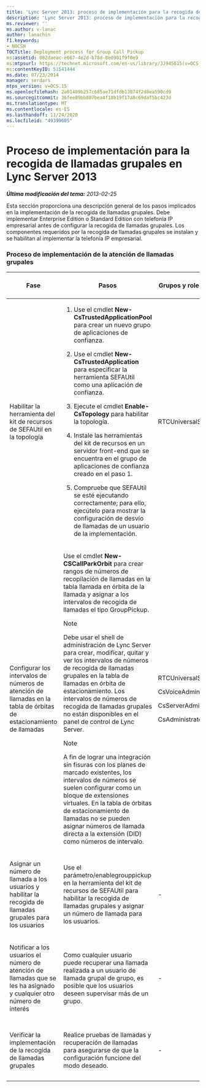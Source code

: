 ```yaml
---
title: 'Lync Server 2013: proceso de implementación para la recogida de llamadas grupales'
description: 'Lync Server 2013: proceso de implementación para la recogida de llamadas grupales.'
ms.reviewer: ''
ms.author: v-lanac
author: lanachin
f1.keywords:
- NOCSH
TOCTitle: Deployment process for Group Call Pickup
ms:assetid: 082daeac-e667-4e2d-b78d-8e0901f9f0e9
ms:mtpsurl: https://technet.microsoft.com/en-us/library/JJ945615(v=OCS.15)
ms:contentKeyID: 51541444
ms.date: 07/23/2014
manager: serdars
mtps_version: v=OCS.15
ms.openlocfilehash: 2a01409b257c685ae71dfdb13074f2d8ea590cd9
ms.sourcegitcommit: 36fee89bb887bea4f18b19f17a8c69daf5bc423d
ms.translationtype: MT
ms.contentlocale: es-ES
ms.lasthandoff: 11/24/2020
ms.locfileid: "49399605"
---
```

# <a name="deployment-process-for-group-call-pickup-in-lync-server-2013"></a>Proceso de implementación para la recogida de llamadas grupales en Lync Server 2013

<div data-xmlns="http://www.w3.org/1999/xhtml">

<div class="topic" data-xmlns="http://www.w3.org/1999/xhtml" data-msxsl="urn:schemas-microsoft-com:xslt" data-cs="https://msdn.microsoft.com/">

<div data-asp="https://msdn2.microsoft.com/asp">



</div>

<div id="mainSection">

<div id="mainBody">

<span> </span>

_**Última modificación del tema:** 2013-02-25_

Esta sección proporciona una descripción general de los pasos implicados en la implementación de la recogida de llamadas grupales. Debe implementar Enterprise Edition o Standard Edition con telefonía IP empresarial antes de configurar la recogida de llamadas grupales. Los componentes requeridos por la recogida de llamadas grupales se instalan y se habilitan al implementar la telefonía IP empresarial.

### <a name="group-call-pickup-deployment-process"></a>Proceso de implementación de la atención de llamadas grupales

<table>
<colgroup>
<col style="width: 25%" />
<col style="width: 25%" />
<col style="width: 25%" />
<col style="width: 25%" />
</colgroup>
<thead>
<tr class="header">
<th>Fase</th>
<th>Pasos</th>
<th>Grupos y roles necesarios</th>
<th>Documentación de implementación</th>
</tr>
</thead>
<tbody>
<tr class="odd">
<td><p>Habilitar la herramienta del kit de recursos de SEFAUtil en la topología</p></td>
<td><ol>
<li><p>Use el cmdlet <strong>New-CsTrustedApplicationPool</strong> para crear un nuevo grupo de aplicaciones de confianza.</p></li>
<li><p>Use el cmdlet <strong>New-CsTrustedApplication</strong> para especificar la herramienta SEFAUtil como una aplicación de confianza.</p></li>
<li><p>Ejecute el cmdlet <strong>Enable-CsTopology</strong> para habilitar la topología.</p></li>
<li><p>Instale las herramientas del kit de recursos en un servidor front-end que se encuentra en el grupo de aplicaciones de confianza creado en el paso 1.</p></li>
<li><p>Compruebe que SEFAUtil se esté ejecutando correctamente; para ello, ejecútelo para mostrar la configuración de desvío de llamadas de un usuario de la implementación.</p></li>
</ol></td>
<td><p>RTCUniversalServerAdmins</p></td>
<td><p><a href="lync-server-2013-deploy-the-sefautil-tool.md">Deploy the SEFAUtil tool in Lync Server 2013</a></p></td>
</tr>
<tr class="even">
<td><p>Configurar los intervalos de números de atención de llamadas en la tabla de órbitas de estacionamiento de llamadas</p></td>
<td><p>Use el cmdlet <strong>New-CSCallParkOrbit</strong> para crear rangos de números de recopilación de llamadas en la tabla llamada en órbita de la llamada y asignar a los intervalos de recogida de llamadas el tipo GroupPickup.</p>
<div>

> [!NOTE]  
> Debe usar el shell de administración de Lync Server para crear, modificar, quitar y ver los intervalos de números de recogida de llamadas grupales en la tabla de llamadas en órbita de estacionamiento. Los intervalos de números de recogida de llamadas grupales no están disponibles en el panel de control de Lync Server.


</div>
<div>

> [!NOTE]  
> A fin de lograr una integración sin fisuras con los planes de marcado existentes, los intervalos de números se suelen configurar como un bloque de extensiones virtuales. En la tabla de órbitas de estacionamiento de llamadas no se pueden asignar números de llamada directa a la extensión (DID) como números de intervalo.


</div></td>
<td><p>RTCUniversalServerAdmins</p>
<p>CsVoiceAdministrator</p>
<p>CsServerAdministrator</p>
<p>CsAdministrator</p></td>
<td><p><a href="lync-server-2013-configure-call-pickup-group-numbers.md">Configurar números de grupo de recogida de llamadas en Lync Server 2013</a></p></td>
</tr>
<tr class="odd">
<td><p>Asignar un número de llamada a los usuarios y habilitar la recogida de llamadas grupales para los usuarios</p></td>
<td><p>Use el parámetro/enablegrouppickup en la herramienta del kit de recursos de SEFAUtil para habilitar la recogida de llamadas grupales y asignar un número de llamada para los usuarios.</p></td>
<td><p>-</p></td>
<td><p><a href="lync-server-2013-enable-group-call-pickup-for-users-and-assign-a-group-number.md">Habilitar la recogida de llamadas grupales para los usuarios en Lync Server 2013 y asignar un número de grupo</a></p></td>
</tr>
<tr class="even">
<td><p>Notificar a los usuarios el número de atención de llamadas que se les ha asignado y cualquier otro número de interés</p></td>
<td><p>Como cualquier usuario puede recuperar una llamada realizada a un usuario de llamada grupal de grupo, es posible que los usuarios deseen supervisar más de un grupo.</p></td>
<td><p>-</p></td>
<td><p><a href="lync-server-2013-communicate-group-call-pickup-assignment-to-users.md">Comunicar las tareas de recogida de llamadas grupales a los usuarios en Lync Server 2013</a></p></td>
</tr>
<tr class="odd">
<td><p>Verificar la implementación de la recogida de llamadas grupales</p></td>
<td><p>Realice pruebas de llamadas y recuperación de llamadas para asegurarse de que la configuración funcione del modo deseado.</p></td>
<td><p>-</p></td>
<td><p><a href="lync-server-2013-optional-verify-the-group-call-pickup-deployment.md">Faculta Comprobar la implementación de la llamada grupal en Lync Server 2013</a></p></td>
</tr>
</tbody>
</table>


</div>

<span> </span>

</div>

</div>

</div>

